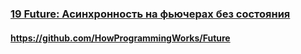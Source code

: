 ### [19 Future: Асинхронность на фьючерах без состояния](https://www.youtube.com/watch?v=22ONv3AGXdk)

#### https://github.com/HowProgrammingWorks/Future

